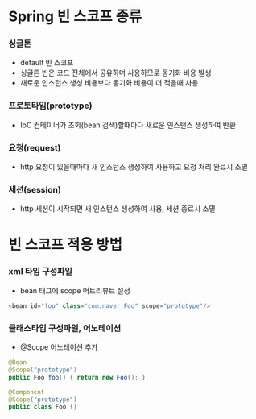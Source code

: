 # Spring 빈 스코프 종류
### 싱글톤
* default 빈 스코프
* 싱글톤 빈은 코드 전체에서 공유하며 사용하므로 동기화 비용 발생
* 새로운 인스턴스 생성 비용보다 동기화 비용이 더 적을때 사용

### 프로토타입(prototype)
* IoC 컨테이너가 조회(bean 검색)할때마다 새로운 인스턴스 생성하여 반환

### 요청(request)
* http 요청이 있을때마다 새 인스턴스 생성하여 사용하고 요청 처리 완료시 소멸

### 세션(session)
* http 세션이 시작되면 새 인스턴스 생성하여 사용, 세션 종료시 소멸

# 빈 스코프 적용 방법
### xml 타입 구성파일
* bean 태그에 scope 어트리뷰트 설정
```java
<bean id="foo" class="com.naver.Foo" scope="prototype"/>
```

### 클래스타입 구성파일, 어노테이션
* @Scope 어노테이션 추가
```java
@Bean
@Scope("prototype")
public Foo foo() { return new Foo(); }

@Component
@Scope("prototype")
public class Foo {}
```
